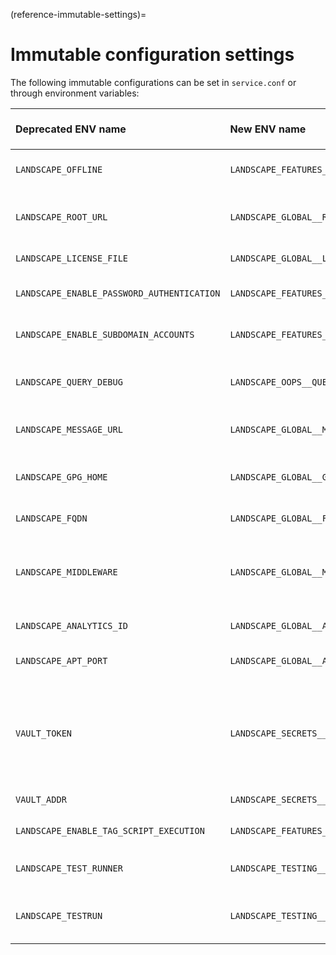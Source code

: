 (reference-immutable-settings)=

# Immutable configuration settings

The following immutable configurations can be set in `service.conf` or through environment variables:

| Deprecated ENV name | New ENV name | Deprecated section of `service.conf` | Section of `service.conf` | Deprecated key name in `service.conf` | Key name in `service.conf`  | Default value | Purpose |
| :---- | :---- | :---- | :---- | :---- | :---- | :---- | :---- |
| `LANDSCAPE_OFFLINE` | `LANDSCAPE_FEATURES__ENABLE_OFFLINE` | `global` | `features` | `offline` | `enable_offline` | `False` | Whether offline mode is set or not (only relevant for standalone setups). |
| `LANDSCAPE_ROOT_URL` | `LANDSCAPE_GLOBAL__ROOT_URL` | `global` | `global` | `root-url` | `root_url` | `None` | The Landscape Server’s root URL path. HTTP requests are expected to be made to this path. |
| `LANDSCAPE_LICENSE_FILE` | `LANDSCAPE_GLOBAL__LICENSE_FILE` | `N/A` | `global` | `N/A` | `license_file` | `/etc/landscape/license.txt` | The file path location of the license file. |
| `LANDSCAPE_ENABLE_PASSWORD_AUTHENTICATION` | `LANDSCAPE_FEATURES__ENABLE_PASSWORD_AUTHENTICATION` | `landscape` | `features` | `enable-password-authentication` | `enable_password_authentication` | `False` | Whether users are allowed to log in with email/password or not.  |
| `LANDSCAPE_ENABLE_SUBDOMAIN_ACCOUNTS` | `LANDSCAPE_FEATURES__ENABLE_SUBDOMAIN_ACCOUNTS` | `landscape` | `features` | `enable-subdomain-accounts` | `enable_subdomain_accounts` | `False` | Whether subdomain-based functionality is enabled or not. |
| `LANDSCAPE_QUERY_DEBUG` | `LANDSCAPE_OOPS__QUERY_DEBUG` | `N/A` | `oops` | `N/A` | `enable_query_debug` | `False` | Whether to enable query introspection and debugging middleware for Landscape or not. |
| `LANDSCAPE_MESSAGE_URL` | `LANDSCAPE_GLOBAL__MESSAGE_URL` | `N/A` | `message_system` | `N/A` | `message_system_url` | The HTTP version of the root URL with `/message-system` appended.  | The message system URL to use |
| `LANDSCAPE_GPG_HOME` | `LANDSCAPE_GLOBAL__GPG_HOME_DIR` | `N/A` | `global` | `N/A` | `gpg_home_dir` | `/var/lib/landscape-server/gnupg` | The directory containing GnuPG config files and the {spellexception}`keyrings`.  |
| `LANDSCAPE_FQDN` | `LANDSCAPE_GLOBAL__FQDN` | `N/A` | `global` | `N/A` | `fqdn` | `None` | Sets the root URL using the FQDN. |
| `LANDSCAPE_MIDDLEWARE` | `LANDSCAPE_GLOBAL__MIDDLEWARE` | `N/A` | `global` | `N/A` | `middleware` | `None` | The python dotted name to the middleware function or class to use. Multiple values can be provided by separating them with a comma. |
| `LANDSCAPE_ANALYTICS_ID` | `LANDSCAPE_GLOBAL__ANALYTICS_ID` | `N/A` | `global` | `N/A` | `google_analytics_id` | `UA-1018242-60` | Google Analytics tracker ID for the deployment. |
| `LANDSCAPE_APT_PORT` | `LANDSCAPE_GLOBAL__APT_PORT` | `N/A` | `global` | `N/A` | `apt_port` | 8085 | The port the `landscape_apt` service should use. |
| `VAULT_TOKEN` | `LANDSCAPE_SECRETS__VAULT_TOKEN` | `secrets` | `secrets` | `secrets-service-url` | `secrets_service_url` | `None` | If provided through an environment variable, it’s expected to be the token itself. If set in `service.conf` it’s expected to be the URL of the secrets service to get the token from. |
| `VAULT_ADDR` | `LANDSCAPE_SECRETS__VAULT_URL` | `secrets` | `secrets` | `secrets-url` | `vault_url` | `None` | The URL to use for the secrets service. |
| `LANDSCAPE_ENABLE_TAG_SCRIPT_EXECUTION` | `LANDSCAPE_FEATURES__ENABLE_TAG_SCRIPT_EXECUTION` | `landscape` | `features` | `enable-tag-script-execution` | `enable_tag_script_execution` | `False` | Whether to enable tag-based script execution. |
| `LANDSCAPE_TEST_RUNNER` | `LANDSCAPE_TESTING__TEST_RUNNER` | `N/A` | `testing` | `N/A` | `test_runner` | `trial` | The `twisted` test runner to use for the `trial` script in `/dev`. |
| `LANDSCAPE_TESTRUN` | `LANDSCAPE_TESTING__TESTRUN` | `N/A` | `testing` | `N/A` | `test_run` | `False` | If true, do not replace the importer with the import guardian to speed up the tests. |
